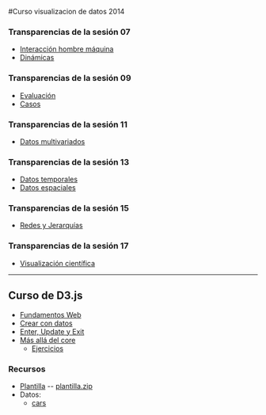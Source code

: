
#Curso visualizacion de datos 2014 

### Transparencias de la sesión 07

* [Interacción hombre máquina](s07_interaccion_y_dinamicas/s07-1_interacción_hombre_maquina.html)
* [Dinámicas](s07_interaccion_y_dinamicas/s07-2_dinamicas.html)

### Transparencias de la sesión 09

* [Evaluación](s09_evaluacion/s09_evaluación.html)
* [Casos](s09_evaluacion/s09_casos.html)

### Transparencias de la sesión 11

* [Datos multivariados](s11_multivariado/s11_multivariado.html)

### Transparencias de la sesión 13

* [Datos temporales](s13_temporal_y_espacial/s13_temporal.html)
* [Datos espaciales](s13_temporal_y_espacial/s13_espacial.html)

### Transparencias de la sesión 15

* [Redes y Jerarquías](s15_redes_y_jerarquías/s15_redes_jerarquías.html)

### Transparencias de la sesión 17

* [Visualización científica](s17_scivis/s17_scivis.html)

<hr>

## Curso de D3.js

* [Fundamentos Web](curso_d3/fundamentos_web.html)
* [Crear con datos](curso_d3/crear_con_datos.html)
* [Enter, Update y Exit](curso_d3/enter_update_exit.html)
* [Más allá del core](curso_d3/mas_alla_del_core.html)
    * [Ejercicios](curso_d3/ejercicios/index.html)

### Recursos

* [Plantilla](curso_d3/plantilla/) -- [plantilla.zip](curso_d3/plantilla.zip)
* Datos:
	* [cars](curso_d3/data/cars.csv)

